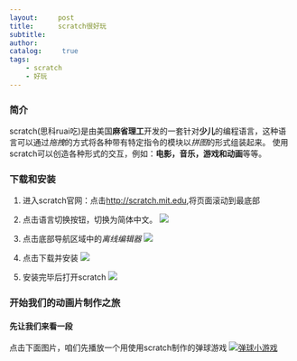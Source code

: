 ```yaml
---
layout:     post
title:      scratch很好玩
subtitle:   
author:     
catalog: 	 true
tags:
    - scratch
    - 好玩
---
```


### 简介

scratch(思科ruai吃)是由美国**麻省理工**开发的一套针对**少儿**的编程语言，这种语言可以通过*拖拽*的方式将各种带有特定指令的模块以*拼图*的形式组装起来。
使用scratch可以创造各种形式的交互，例如：**电影，音乐，游戏和动画**等等。

### 下载和安装

1. 进入scratch官网：点击<http://scratch.mit.edu>,将页面滚动到最底部

2. 点击语言切换按钮，切换为简体中文。
![](https://yabaowang.github.io/img/play/scratch1.png)

3. 点击底部导航区域中的*离线编辑器*
![](https://yabaowang.github.io/img/play/scratch2.png)

4. 点击下载并安装
![](https://yabaowang.github.io/img/play/scratch3.png)

5. 安装完毕后打开scratch
![](https://yabaowang.github.io/img/play/scratch4.png)

### 开始我们的动画片制作之旅

#### 先让我们来看一段
点击下面图片，咱们先播放一个用使用scratch制作的弹球游戏
[![弹球小游戏](https://yabaowang.github.io/img/play/scratch4.png)](https://yabaowang.github.io/video/scratch_demo1.webm/)
